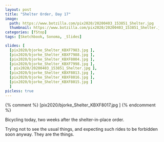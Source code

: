 ```yaml
---
layout: post
title: "Shelter Order, Day 17"
image:
  path: https://www.botzilla.com/pix2020/20200403_153851_Shelter.jpg
  thumbnail: https://www.botzilla.com/pix2020/20200403_153851_Shelter.jpg
categories: [fStop]
tags: [Sketchbook, Sonoma, _Slides]

slides: [
  [pix2020/bjorke_Shelter_KBXF7983.jpg ],
  [pix2020/bjorke_Shelter_KBXF7988.jpg ],
  [pix2020/bjorke_Shelter_KBXF8004.jpg ],
  [pix2020/bjorke_Shelter_KBXF7998.jpg ],
  [ pix2020/20200403_153851_Shelter.jpg ],
  [pix2020/bjorke_Shelter_KBXF8013.jpg ],
  [pix2020/bjorke_Shelter_KBXF8016.jpg ],
  [pix2020/bjorke_Shelter_KBXF8015.jpg ]
  ]
picless: true
---
```


{% comment %}
  [pix2020/bjorke_Shelter_KBXF8017.jpg ]
{% endcomment %}

Bicycling today, two weeks after the shelter-in-place order.

Trying not to see the usual things, and expecting such rides to be forbidden soon anyway. They are the things.
